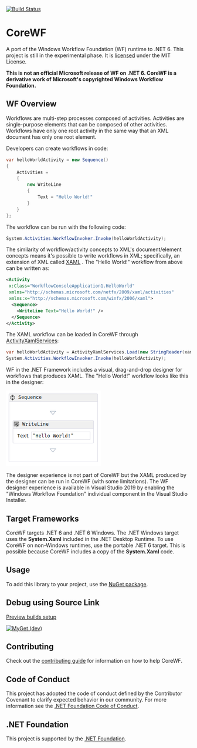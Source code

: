 [![Build Status](https://uipath.visualstudio.com/CoreWF/_apis/build/status/UiPath.CoreWF?repoName=UiPath%2FCoreWF&branchName=develop)](https://uipath.visualstudio.com/CoreWF/_build/latest?definitionId=2249&repoName=UiPath%2FCoreWF&branchName=develop)

# CoreWF

A port of the Windows Workflow Foundation (WF) runtime to .NET 6. This project is still in the experimental phase. It
is [licensed](LICENSE) under the MIT License.

__This is not an official Microsoft release of WF on .NET 6. CoreWF is a derivative work of Microsoft's copyrighted
Windows Workflow Foundation.__

## WF Overview

Workflows are multi-step processes composed of activities. Activities are single-purpose elements that can be composed
of other activities. Workflows have only one root activity in the same way that an XML document has only one root
element.

Developers can create workflows in code:

```csharp
var helloWorldActivity = new Sequence()
{
    Activities =
    {
        new WriteLine
        {
            Text = "Hello World!"
        }
    }
};
```

The workflow can be run with the following code:

```csharp
System.Activities.WorkflowInvoker.Invoke(helloWorldActivity);
```

The similarity of workflow/activity concepts to XML's document/element concepts means it's possible to write workflows
in XML; specifically, an extension of XML called [XAML](https://docs.microsoft.com/dotnet/desktop-wpf/fundamentals/xaml)
. The "Hello World!" workflow from above can be written as:

```xml
<Activity 
 x:Class="WorkflowConsoleApplication1.HelloWorld"
 xmlns="http://schemas.microsoft.com/netfx/2009/xaml/activities"
 xmlns:x="http://schemas.microsoft.com/winfx/2006/xaml">
  <Sequence>
    <WriteLine Text="Hello World!" />
  </Sequence>
</Activity>
```

The XAML workflow can be loaded in CoreWF
through [ActivityXamlServices](https://docs.microsoft.com/dotnet/api/system.activities.xamlintegration.activityxamlservices):

```csharp
var helloWorldActivity = ActivityXamlServices.Load(new StringReader(xamlString));
System.Activities.WorkflowInvoker.Invoke(helloWorldActivity);
```

WF in the .NET Framework includes a visual, drag-and-drop designer for workflows that produces XAML. The "Hello World!"
workflow looks like this in the designer:

![Hello World! workflow in WF designer](WfDesignerHelloWorld.png)

The designer experience is not part of CoreWF but the XAML produced by the designer can be run in CoreWF (with some
limitations). The WF designer experience is available in Visual Studio 2019 by enabling the "Windows Workflow
Foundation" individual component in the Visual Studio Installer.

## Target Frameworks

CoreWF targets .NET 6 and .NET 6 Windows. The .NET Windows target uses the **System.Xaml** included in the .NET Desktop
Runtime. To use CoreWF on non-Windows runtimes, use the portable .NET 6 target. This is possible because CoreWF includes
a copy of the **System.Xaml** code.

## Usage

To add this library to your project, use
the [NuGet package](https://www.nuget.org/packages/UiPath.Workflow).

## Debug using Source Link

[Preview builds setup](https://docs.microsoft.com/en-us/azure/devops/pipelines/artifacts/symbols?view=azure-devops#set-up-visual-studio)

[![MyGet (dev)](https://img.shields.io/badge/CoreWf-Preview-brightgreen.svg)](https://uipath.visualstudio.com/Public.Feeds/_packaging?_a=package&feed=UiPath-Internal&view=versions&package=UiPath.Workflow&protocolType=NuGet)
## Contributing

Check out the [contributing guide](CONTRIBUTING.md) for information on how to help CoreWF.

## Code of Conduct

This project has adopted the code of conduct defined by the Contributor Covenant to clarify expected behavior in our
community. For more information see the [.NET Foundation Code of Conduct](https://dotnetfoundation.org/code-of-conduct).

## .NET Foundation

This project is supported by the [.NET Foundation](https://dotnetfoundation.org).
